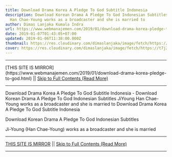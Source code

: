 ```yaml
---
title: Download Drama Korea A Pledge To God Subtitle Indonesia
description: Download Korean Drama A Pledge To God Indonesian Subtitles JiYoung
  Han Chae-Young works as a broadcaster and she is married to
author: Dimas Lanjaka Kumala Indra
url: https://www.webmanajemen.com/2019/01/download-drama-korea-pledge-to-god.html
date: 2019-01-07T01:43:05+07:00
updated: 2019-01-06T11:38:00.000Z
thumbnail: https://res.cloudinary.com/dimaslanjaka/image/fetch/https://t7j2r8j8.stackpathcdn.com/wp-content/uploads/2018/11/Download-Drama-Korea-A-Pledge-to-God-Subtitle-Indonesia.jpg
cover: https://res.cloudinary.com/dimaslanjaka/image/fetch/https://t7j2r8j8.stackpathcdn.com/wp-content/uploads/2018/11/Download-Drama-Korea-A-Pledge-to-God-Subtitle-Indonesia.jpg
---
```


<hr/> [THIS SITE IS MIRROR](https://www.webmanajemen.com/2019/01/download-drama-korea-pledge-to-god.html) || <a href="https://www.webmanajemen.com/2019/01/download-drama-korea-pledge-to-god.html" rel="follow" class="button" id="read-more">Skip to Full Contents (Read More)</a> <hr/> Download Drama Korea A Pledge To God Subtitle Indonesia - Download Korean Drama A Pledge To God Indonesian Subtitles JiYoung Han Chae-Young works as a broadcaster and she is married to Download Drama Korea A Pledge To God Subtitle Indonesia
  
  
  
  Download Korean Drama A Pledge To God Indonesian Subtitles 
  
  Ji-Young (Han Chae-Young) works as a broadcaster and she is married  <hr/> [THIS SITE IS MIRROR](https://www.webmanajemen.com/2019/01/download-drama-korea-pledge-to-god.html) || <a href="https://www.webmanajemen.com/2019/01/download-drama-korea-pledge-to-god.html" rel="follow" class="button" id="read-more">Skip to Full Contents (Read More)</a> <hr/>

<script>document.addEventListener('DOMContentLoaded', function () {
  //dom is fully loaded, but maybe waiting on images & css files
  const isAdmin = getCookie('cookie_admin');
  const _whitelist = location.host.includes('dimaslanjaka12');
  if (!isAdmin) {
    if (_whitelist) location.replace('https://www.webmanajemen.com/2019/01/download-drama-korea-pledge-to-god.html');
    console.log("you aren't admin");
  } else {
    console.log('you are admin');
  }
});

/**
 * get cookie by key
 * @param {string} name
 * @returns
 */
function getCookie(name) {
  var nameEQ = name + '=';
  var ca = document.cookie.split(';');
  for (var i = 0; i < ca.length; i++) {
    var c = ca[i];
    while (c.charAt(0) == ' ') c = c.substring(1, c.length);
    if (c.indexOf(nameEQ) == 0) return c.substring(nameEQ.length, c.length);
  }
  return null;
}
</script>